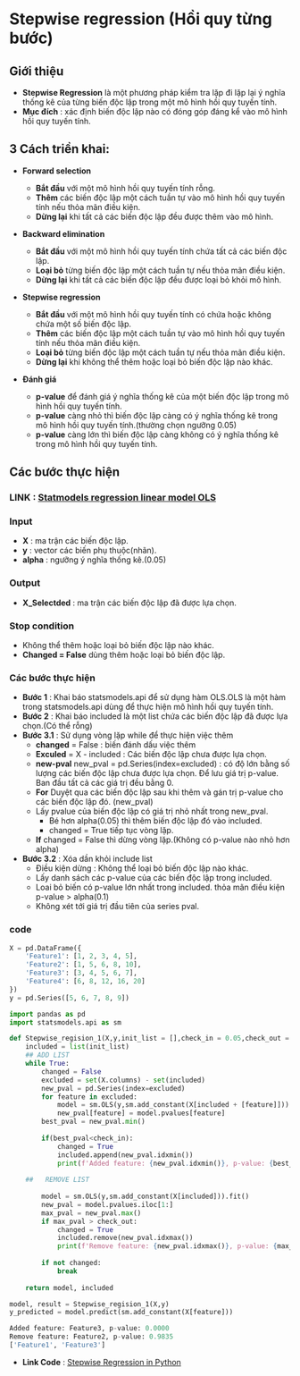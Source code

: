 # Stepwise regression (Hồi quy từng bước)
## Giới thiệu
-   **Stepwise Regression** là một phương pháp kiểm tra lặp đi lặp lại ý nghĩa thống kê của từng biến độc lập trong một mô hình hồi quy tuyến tính.
-  **Mục đích** : xác định biến độc lập nào có đóng góp đáng kể vào mô hình hồi quy tuyến tính.
## **3 Cách triền khai**:
-  **Forward selection**
    - **Bắt đầu** với một mô hình hồi quy tuyến tính rỗng.
    - **Thêm** các biến độc lập một cách tuần tự vào mô hình hồi quy tuyến tính nếu thỏa mãn điều kiện.
    - **Dừng lại** khi tất cả các biến độc lập đều được thêm vào mô hình.
-  **Backward elimination**
    -   **Bắt đầu** với một mô hình hồi quy tuyến tính chứa tất cả các biến độc lập.
    -   **Loại bỏ** từng biến độc lập một cách tuần tự nếu thỏa mãn điều kiện.
    -  **Dừng lại** khi tất cả các biến độc lập đều được loại bỏ khỏi mô hình.
-  **Stepwise regression**
    - **Bắt đầu** với một mô hình hồi quy tuyến tính có chứa hoặc không chứa một số biến độc lập.
    - **Thêm** các biến độc lập một cách tuần tự vào mô hình hồi quy tuyến tính nếu thỏa mãn điều kiện.
    - **Loại bỏ** từng biến độc lập một cách tuần tự nếu thỏa mãn điều kiện.
    - **Dừng lại** khi không thể thêm hoặc loại bỏ biến độc lập nào khác.

- **Đánh giá** 
    -  **p-value** để đánh giá ý nghĩa thống kê của một biến độc lập trong mô hình hồi quy tuyến tính.
    - **p-value** càng nhỏ thì biến độc lập càng có ý nghĩa thống kê trong mô hình hồi quy tuyến tính.(thường chọn ngưỡng 0.05)
    - **p-value** càng lớn thì biến độc lập càng không có ý nghĩa thống kê trong mô hình hồi quy tuyến tính.

## Các bước thực hiện
### LINK  : [Statmodels regression linear model OLS](https://www.statsmodels.org/stable/generated/statsmodels.regression.linear_model.OLS.html)
### Input
-   **X** : ma trận các biến độc lập.
-   **y** : vector các biến phụ thuộc(nhãn).
-   **alpha** : ngưỡng ý nghĩa thống kê.(0.05)
### Output
-   **X_Selectded** : ma trận các biến độc lập đã được lựa chọn.
### Stop condition
-  Không thể thêm hoặc loại bỏ biến độc lập nào khác. 
-  **Changed = False** dùng thêm hoặc loại bỏ biến độc lập.
### Các bước thực hiện
-  **Bước 1** : Khai báo statsmodels.api để sử dụng hàm OLS.OLS là một hàm trong statsmodels.api dùng để thực hiện mô hình hồi quy tuyến tính.
- **Bước 2** : Khai báo included là một list chứa các biến độc lập đã được lựa chọn.(Có thể rỗng)
- **Bước 3.1** : Sử dụng vòng lặp while để thực hiện việc thêm 
    - **changed** = False : biến đánh dấu việc thêm 
    - **Exculed** = X - included : Các biến độc lập chưa được lựa chọn.
    - **new-pval** new_pval = pd.Series(index=excluded) : có độ lớn bằng số lượng các biến độc lập chưa được lựa chọn. Để lưu giá trị p-value. Ban đầu tất cả các giá trị đều bằng 0.
    -  **For** Duyệt qua các biến độc lập sau khi thêm và gán trị p-value cho các biến độc lập đó. (new_pval)
    - Lấy pvalue của biến độc lập có giá trị nhỏ nhất trong new_pval.
        - Bé hơn alpha(0.05) thì thêm biến độc lập đó vào included.
        - changed = True tiếp tục vòng lặp.
    - **If** changed = False thì dừng vòng lặp.(Không có p-value nào nhỏ hơn alpha)
- **Bước 3.2** : Xóa dần khỏi include list
    - Điều kiện dừng : Không thể loại bỏ biến độc lập nào khác.
    - Lấy danh sách các p-value của các biến độc lập trong included. 
    - Loai bỏ biến có p-value lớn nhất trong included. thỏa mãn điều kiện p-value > alpha(0.1)
    - Không xét tới giá trị đầu tiên của series pval.
### code
```python
X = pd.DataFrame({
    'Feature1': [1, 2, 3, 4, 5],
    'Feature2': [1, 5, 6, 8, 10],
    'Feature3': [3, 4, 5, 6, 7],
    'Feature4': [6, 8, 12, 16, 20]
})
y = pd.Series([5, 6, 7, 8, 9])

```

```python
import pandas as pd
import statsmodels.api as sm

def Stepwise_regision_1(X,y,init_list = [],check_in = 0.05,check_out = 0.1):
    included = list(init_list)
    ## ADD LIST
    while True:
        changed = False
        excluded = set(X.columns) - set(included)
        new_pval = pd.Series(index=excluded)
        for feature in excluded:
            model = sm.OLS(y,sm.add_constant(X[included + [feature]])).fit()
            new_pval[feature] = model.pvalues[feature]
        best_pval = new_pval.min()
        
        if(best_pval<check_in):
            changed = True
            included.append(new_pval.idxmin())
            print(f'Added feature: {new_pval.idxmin()}, p-value: {best_pval:.4f}')
            
    ##   REMOVE LIST   
    
        model = sm.OLS(y,sm.add_constant(X[included])).fit()
        new_pval = model.pvalues.iloc[1:]
        max_pval = new_pval.max()
        if max_pval > check_out:
            changed = True
            included.remove(new_pval.idxmax())
            print(f'Remove feature: {new_pval.idxmax()}, p-value: {max_pval:.4f}')
            
        if not changed:
            break
            
    return model, included
```

```python
model, result = Stepwise_regision_1(X,y)
y_predicted = model.predict(sm.add_constant(X[feature]))
```

```python
Added feature: Feature3, p-value: 0.0000
Remove feature: Feature2, p-value: 0.9835
['Feature1', 'Feature3']
```

- **Link Code** : [Stepwise Regression in Python](https://www.kaggle.com/quctngngvng/stepwise-regision)







<!-- import statsmodels.api as sm

# Fit the regression model
model = sm.OLS(y, X).fit()

# Get the coefficients
coefficients = model.params

# Get the standard errors of coefficients
std_errors = model.bse -->

<!-- 
t-test = coefficient/standard error
p-value = P(|t| > 1.96) = 2 * P(t > 1.96) = 2 * cdf(-t(1.96)) -->
